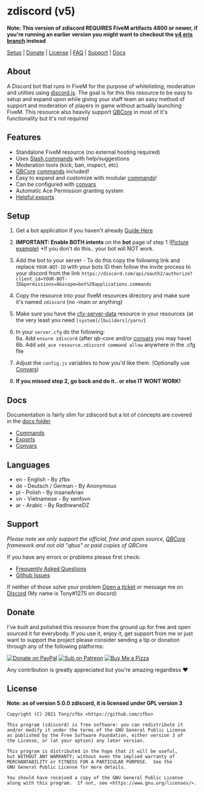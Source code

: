# zdiscord (v5)

**Note: This version of zdiscord REQUIRES FiveM artifacts 4800 or newer, if you're running an earlier version you might want to checkout the [v4 eris branch](https://github.com/zfbx/zdiscord/tree/eris) instead**

[Setup](#setup) | [Donate](#donate) | [License](#license) | [FAQ](https://github.com/zfbx/zdiscord/wiki/FAQ) | [Support](#support) | [Docs](#docs)

## About

A Discord bot that runs in FiveM for the purpose of whitelisting, moderation and utilties using [discord.js](https://discord.js.org/). The goal is for this this resource to be easy to setup and expand upon while giving your staff team an easy method of support and moderation of players in game without actually launching FiveM. This resource also heavily support [QBCore](https://github.com/qbcore-framework) in most of it's functionality but it's not required



## Features

- Standalone FiveM resource (no external hosting required)
- Uses [Slash commands](https://support.discord.com/hc/en-us/articles/1500000368501-Slash-Commands-FAQ) with help/suggestions
- Moderation tools (kick, ban, inspect, etc)
- [QBCore](https://github.com/qbcore-framework) [commands](./docs/commands.md) included!
- Easy to expand and customize with modular [commands](./docs/commands.md#add-commands)!
- Can be configured with [convars](./docs/convars.md)
- Automatic Ace Permission granting system
- [Helpful exports](./docs/exports.md)

## Setup

1. Get a bot application if you haven't already [Guide Here](https://discordjs.guide/preparations/setting-up-a-bot-application.html)

2. **IMPORTANT: Enable BOTH intents** on the **bot** page of step 1 ([Picture example](https://github.com/zfbx/zdiscord/wiki/FAQ#intents)) *If you don't do this.. your bot will NOT work.

3. Add the bot to your server - To do this copy the following link and replace `YOUR-BOT-ID` with your bots ID then follow the invite process to your discord from the link
`https://discord.com/api/oauth2/authorize?client_id=YOUR-BOT-ID&permissions=8&scope=bot%20applications.commands`

4. Copy the resource into your fiveM resources directory and make sure it's named `zdiscord` (no -main or anything)

5. Make sure you have the [cfx-server-data](https://github.com/citizenfx/cfx-server-data) resource in your resources (at the very least you need `[system]/[builders]/yarn/`)

6. In your `server.cfg` do the following:<br>
    6a. Add `ensure zdiscord` (after qb-core and/or [convars](./docs/convars.md) you may have)<br>
    6b. Add `add_ace resource.zdiscord command allow` anywhere in the .cfg file

7. Adjust the `config.js` variables to how you'd like them. (Optionally use [Convars](./docs/convars.md))

8. **If you missed step 2, go back and do it.. or else IT WONT WORK!**

## Docs

Documentation is fairly slim for zdiscord but a lot of concepts are covered in the [docs folder](./docs/)
- [Commands](./docs/commands.md)
- [Exports](./docs/exports.md)
- [Convars](./docs/convars.md)

## Languages

- en - English - By zfbx
- de - Deutsch / German - By Anonymous
- pl - Polish - By insaneArian
- vn - Vietnamese - By xenfovn
- ar - Arabic - By RadhwaneDZ

## Support

*Please note we only support the official, free and open source, [QBCore](https://github.com/qbcore-framework) framework and not old "qbus" or paid copies of QBCore*

If you have any errors or problems please first check:
- [Frequently Asked Questions](https://github.com/zfbx/zdiscord/wiki)
- [Github Issues](https://github.com/zfbx/zdiscord/issues?q=)

If neither of those solve your problem [Open a ticket](https://github.com/zfbx/zdiscord/issues/new/choose) or message me on [Discord](https://discord.gg/M6neBU3cvP) (My name is Tony#1275 on discord)


## Donate

I've built and polished this resource from the ground up for free and open sourced it for everybody. If you use it, enjoy it, get support from me or just want to support the project please consider sending a tip or donation through any of the following platforms:

[![Donate on PayPal](https://img.shields.io/badge/Donate-PayPal-%2300457C?style=for-the-badge&logo=paypal)](https://paypal.me/zfbx)
[![Sub on Patreon](https://img.shields.io/badge/Support-Patreon-%23FF424D?style=for-the-badge&logo=patreon)](https://www.patreon.com/zfbx)
[![Buy Me a Pizza](https://img.shields.io/badge/Pizza-BuyMeACoffee-%23FFDD00?style=for-the-badge&logo=buymeacoffee)](https://www.buymeacoffee.com/zfbx)

Any contribution is greatly appreciated but you're amazing regardless ♥

## License

**Note: as of version 5.0.0 zdiscord, it is licensed under GPL version 3**

    Copyright (C) 2021 Tony/zfbx <https://github.com/zfbx>

    This program (zdiscord) is free software: you can redistribute it
    and/or modify it under the terms of the GNU General Public License
    as published by the Free Software Foundation, either version 3 of
    the License, or (at your option) any later version.

    This program is distributed in the hope that it will be useful,
    but WITHOUT ANY WARRANTY; without even the implied warranty of
    MERCHANTABILITY or FITNESS FOR A PARTICULAR PURPOSE.  See the
    GNU General Public License for more details.

    You should have received a copy of the GNU General Public License
    along with this program.  If not, see <https://www.gnu.org/licenses/>.
